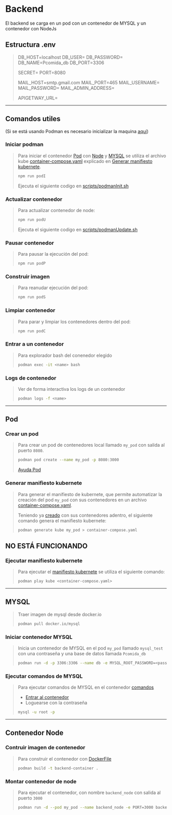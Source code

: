 # Backend

El backend se carga en un pod con un contenedor de MYSQL y un contenedor con NodeJs

## Estructura .env

> DB_HOST=localhost
> DB_USER=
> DB_PASSWORD=
> DB_NAME=Pcomida_db
> DB_PORT=3306
> 
> SECRET=
> PORT=8080
> 
> MAIL_HOST=smtp.gmail.com
> MAIL_PORT=465
> MAIL_USERNAME=
> MAIL_PASSWORD=
> MAIL_ADMIN_ADDRESS=
> 
> APIGETWAY_URL=

--- 

## Comandos utiles

(Si se está usando Podman es necesario inicializar la maquina [aquí](https://github.com/containers/podman/blob/main/docs/tutorials/podman-for-windows.md))

### Iniciar podman

> Para iniciar el contenedor [Pod](#pod) con [Node](#contenedor-node) y [MYSQL](#mysql) se utiliza el archivo kube [container-compose.yaml](./container-compose.yaml) explicado en [Generar manifiesto kubernete](#generar-manifiesto-kubernete).
> 
> ```BASH 
> npm run podI
> ```
>
> Ejecuta el siguiente codigo en [scripts/podmanInit.sh](./container-backend/scripts/podmanInit.sh)

### Actualizar contenedor

> Para actualizar contenedor de node:
>
> ```BASH
> npm run podU
> ```
>
> Ejecuta el siguiente codigo en [scripts/podmanUpdate.sh](./container-backend/scripts/podmanUpdate.sh)

### Pausar contenedor

> Para pausar la ejecución del pod:
> 
> ```BASH
> npm run podP
> ```

### Construir imagen

> Para reanudar ejecución del pod: 
> 
> ```BASH
> npm run podS
> ```


### Limpiar contenedor

> Para parar y limpiar los contenedores dentro del pod:
> ```BASH
> npm run podC
> ```

### Entrar a un contenedor

> Para explorador bash del conenedor elegido
> ```BASH
> podman exec -it <name> bash
> ```

### Logs de contenedor

> Ver de forma interactiva los logs de un contenedor
> ```BASH
> podman logs -f <name>
> ```

---

## Pod

### Crear un pod 

> Para crear un pod de contenedores local llamado `my_pod` con salida al puerto `8080`.
>
> ```BASH
> podman pod create --name my_pod -p 8080:3000
> ```
>
> [Ayuda Pod](https://mohitgoyal-co.translate.goog/2021/04/23/spinning-up-and-managing-pods-with-multiple-containers-with-podman/?_x_tr_sl=en&_x_tr_tl=es&_x_tr_hl=es&_x_tr_pto=sc)


### Generar manifiesto kubernete

> Para generar el manifiesto de kubernete, que permite automatizar la creación del pod `my_pod` con sus contenedores en un archivo [container-compose.yaml](./container-compose.yaml). 
>
> Teniendo ya [creado](#crear-un-pod) con sus contenedores adentro, el siguiente comando genera el manifiesto kubernete:
>
> ```BASH
> podman generate kube my_pod > container-compose.yaml
> ```

NO ESTÁ FUNCIONANDO
---

### Ejecutar manifiesto kubernete

> Para ejecutar el [manifiesto kubernete](#generar-manifiesto-kubernete) se utiliza el siguiente comando:
>
> ```BASH
> podman play kube <container-compose.yaml>
> ```

---

## MYSQL

> Traer imagen de mysql desde docker.io
>
> ```BASH
> podman pull docker.io/mysql
> ```

### Iniciar contenedor MYSQL

> Inicia un contenedor de MYSQL en el pod ```my_pod``` llamado ```mysql_test``` con una contraseña y una base de datos llamada ```Pcomida_db```
>
> ```BASH
> podman run -d -p 3306:3306 --name db -e MYSQL_ROOT_PASSWORD=<password> -e  MYSQL_DATABASE=Pcomida_db mysql:latest
> ```

### Ejecutar comandos de MYSQL

> Para ejecutar comandos de MYSQL en el contenedor [comandos](https://stackoverflow.com/questions/59838692/mysql-root-password-is-set-but-getting-access-denied-for-user-rootlocalhost)
> - [Entrar al contenedor](#entrar-a-un-contenedor)
> - Loguearse con la contraseña
>
> ```BASH
> mysql -u root -p
> ```

---

## Contenedor Node

### Contruir imagen de contenedor

> Para construir el contenedor con [DockerFile](./container-backend/Dockerfile)
>
> ```BASH
> podman build -t backend-container .
> ```

### Montar contenedor de node

> Para ejecutar el contenedor, con nombre ```backend_node``` con salida al puerto ```3000```
>
> ```BASH
> podman run -d --pod my_pod --name backend_node -e PORT=3000 backend-container
> ```